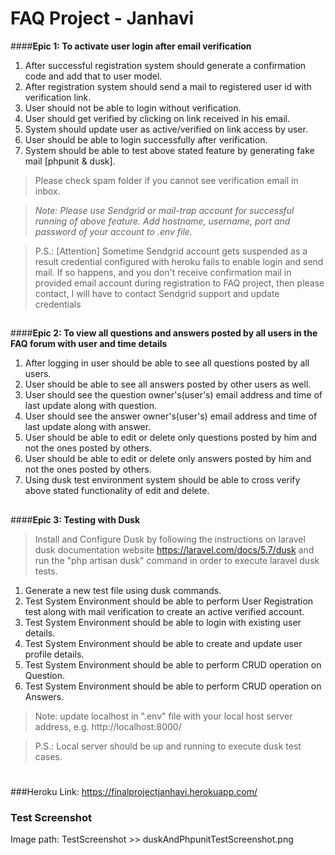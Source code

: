 # FAQ Project - Janhavi
####**Epic 1: To activate user login after email verification**
1. After successful registration system should generate a confirmation code and add that to user model.
2. After registration system should send a mail to registered user id with verification link.
3. User should not be able to login without verification.
4. User should get verified by clicking on link received in his email.
5. System should update user as active/verified on link access by user.
6. User should be able to login successfully after verification.
7. System should be able to test above stated feature by generating fake mail [phpunit & dusk].

>Please check spam folder if you cannot see verification email in inbox.

>_Note: Please use Sendgrid or mail-trap account for successful running of above feature. Add hostname, username, port and password of your account to .env file._

>P.S.: [Attention] Sometime Sendgrid account gets suspended as a result  credential configured with heroku fails to enable login and send mail. If so happens, and you don't receive confirmation mail in provided email account during registration to FAQ project, then please contact, I will have to contact Sendgrid support and update credentials
##
##
####**Epic 2: To view all questions and answers posted by all users in the FAQ forum with user and time details**
1. After logging in user should be able to see all questions posted by all users.
2. User should be able to see all answers posted by other users as well.
3. User should see the question owner's(user's) email address and time of last update along with question.
3. User should see the answer owner's(user's) email address and time of last update along with answer.
4. User should be able to edit or delete only questions posted by him and not the ones posted by others.
5. User should be able to edit or delete only answers posted by him and not the ones posted by others.
6. Using dusk test environment system should be able to cross verify above stated functionality of edit and delete.

##
##
####**Epic 3: Testing with Dusk**
> Install and Configure Dusk by following the instructions on laravel dusk documentation website https://laravel.com/docs/5.7/dusk and run the "php artisan dusk" command in order to execute laravel dusk tests. 
1. Generate a new test file using dusk commands.
2. Test System Environment should be able to perform User Registration test along with mail verification to create an active verified account.
3. Test System Environment should be able to login with existing user details.
4. Test System Environment should be able to create and update user profile details.
5. Test System Environment should be able to perform CRUD operation on Question.
6. Test System Environment should be able to perform CRUD operation on Answers.

>Note: update localhost in ".env" file with your local host server address, e.g. http://localhost:8000/

>P.S.: Local server should be up and running to execute dusk test cases.

#
#

###Heroku Link: 
https://finalprojectjanhavi.herokuapp.com/ 

### Test Screenshot
Image path: TestScreenshot >> duskAndPhpunitTestScreenshot.png
